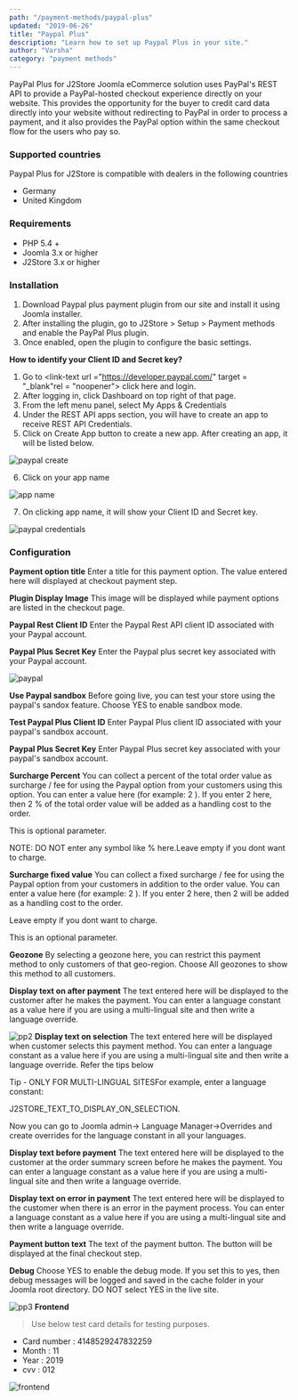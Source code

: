 ```yaml
---
path: "/payment-methods/paypal-plus"
updated: "2019-06-26"
title: "Paypal Plus"
description: "Learn how to set up Paypal Plus in your site."
author: "Varsha"
category: "payment methods"
---
```


PayPal Plus for J2Store Joomla eCommerce solution uses PayPal's REST API to provide a PayPal-hosted checkout experience directly on your website. This provides the opportunity for the buyer to credit card data directly into your website without redirecting to PayPal in order to process a payment, and it also provides the PayPal option within the same checkout flow for the users who pay so.

### Supported countries
Paypal Plus for J2Store is compatible with dealers in the following countries

* Germany
* United Kingdom

### Requirements
* PHP 5.4 +
* Joomla 3.x or higher
* J2Store 3.x or higher

### Installation
1. Download Paypal plus payment plugin from our site and install it using Joomla installer.
2. After installing the plugin, go to J2Store > Setup > Payment methods and enable the PayPal Plus plugin.
3. Once enabled, open the plugin to configure the basic settings.


**How to identify your Client ID and Secret key?**
1. Go to <link-text url ="https://developer.paypal.com/" target = "_blank"rel = "noopener"> click here </link-text> and login.
2. After logging in, click Dashboard on top right of that page.
3. From the left menu panel, select My Apps & Credentials
4. Under the REST API apps section, you will have to create an app to receive REST API Credentials.
5. Click on Create App button to create a new app. After creating an app, it will be listed below.


![paypal create](https://raw.githubusercontent.com/j2store/doc-images/master/payment-methods/paypal-plus/paypal-create-app.png)

6. Click on your app name

![app name](https://raw.githubusercontent.com/j2store/doc-images/master/payment-methods/paypal-plus/paypal-app-name.png)

7. On clicking app name, it will show your Client ID and Secret key.

![paypal credentials](https://raw.githubusercontent.com/j2store/doc-images/master/payment-methods/paypal-plus/paypal-credentials.png)

### Configuration

**Payment option title**
Enter a title for this payment option. The value entered here will displayed at checkout payment step.

**Plugin Display Image**
This image will be displayed while payment options are listed in the checkout page.

**Paypal Rest Client ID**
Enter the Paypal Rest API client ID associated with your Paypal account.

**Paypal Plus Secret Key**
Enter the Paypal plus secret key associated with your Paypal account.

![paypal](https://raw.githubusercontent.com/j2store/doc-images/master/payment-methods/paypal-plus/paypal-plus-config-1.png)

**Use Paypal sandbox**
Before going live, you can test your store using the paypal's sandox feature. Choose YES to enable sandbox mode.

**Test Paypal Plus Client ID**
Enter Paypal Plus client ID associated with your paypal's sandbox account.

**Paypal Plus Secret Key**
Enter Paypal Plus secret key associated with your paypal's sandbox account.

**Surcharge Percent**
You can collect a percent of the total order value as surcharge / fee for using the Paypal option from your customers using this option. You can enter a value here (for example: 2 ). If you enter 2 here, then 2 % of the total order value will be added as a handling cost to the order.

This is optional parameter.

NOTE: DO NOT enter any symbol like % here.Leave empty if you dont want to charge.

**Surcharge fixed value**
You can collect a fixed surcharge / fee for using the Paypal option from your customers in addition to the order value. You can enter a value here (for example: 2 ). If you enter 2 here, then 2 will be added as a handling cost to the order.

Leave empty if you dont want to charge.

This is an optional parameter.

**Geozone**
By selecting a geozone here, you can restrict this payment method to only customers of that geo-region. Choose All geozones to show this method to all customers.

**Display text on after payment**
The text entered here will be displayed to the customer after he makes the payment. You can enter a language constant as a value here if you are using a multi-lingual site and then write a language override.

![pp2](https://raw.githubusercontent.com/j2store/doc-images/master/payment-methods/paypal-plus/paypalplus-02.png)
**Display text on selection**
The text entered here will be displayed when customer selects this payment method. You can enter a language constant as a value here if you are using a multi-lingual site and then write a language override. Refer the tips below

Tip - ONLY FOR MULTI-LINGUAL SITESFor example, enter a language constant:

J2STORE_TEXT_TO_DISPLAY_ON_SELECTION.

Now you can go to Joomla admin-> Language Manager->Overrides and create overrides for the language constant in all your languages.

**Display text before payment**
The text entered here will be displayed to the customer at the order summary screen before he makes the payment. You can enter a language constant as a value here if you are using a multi-lingual site and then write a language override.

**Display text on error in payment**
The text entered here will be displayed to the customer when there is an error in the payment process.
You can enter a language constant as a value here if you are using a multi-lingual site and then write a language override.

**Payment button text**
The text of the payment button. The button will be displayed at the final checkout step.

**Debug**
Choose YES to enable the debug mode. If you set this to yes, then debug messages will be logged and saved in the cache folder in your Joomla root directory. DO NOT select YES in the live site.

![pp3](https://raw.githubusercontent.com/j2store/doc-images/master/payment-methods/paypal-plus/paypalplus-03.png)
**Frontend**
> Use below test card details for testing purposes.

* Card number : 4148529247832259
* Month : 11
* Year : 2019
* cvv : 012

![frontend](https://raw.githubusercontent.com/j2store/doc-images/master/payment-methods/paypal-plus/frontend.png)
